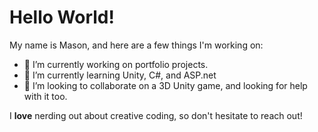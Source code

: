 

# Hello World!

My name is Mason, and here are a few things I'm working on:

- 🔭 I’m currently working on portfolio projects.
- 🌱 I’m currently learning Unity, C#, and ASP.net
- 👯 I’m looking to collaborate on a 3D Unity game, and looking for help with it too.

I **love** nerding out about creative coding, so don't hesitate to reach out!